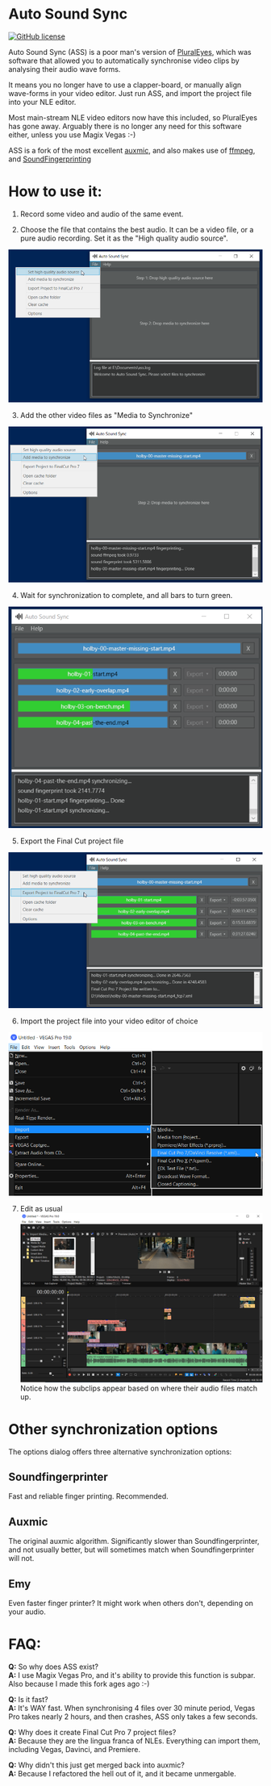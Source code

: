 # Auto Sound Sync
[![GitHub license](https://img.shields.io/github/license/osmanovv/auxmic)](https://github.com/osmanovv/auxmic/blob/master/LICENSE)

Auto Sound Sync (ASS) is a poor man's version of [PluralEyes](https://www.maxon.net/en/red-giant/pluraleyes), which was software that allowed you to automatically synchronise video clips by analysing their audio wave forms.

It means you no longer have to use a clapper-board, or manually align wave-forms in your video editor. Just run ASS, and import the project file into your NLE editor.

Most main-stream NLE video editors now have this included, so PluralEyes has gone away. Arguably there is no longer any need for this software either, unless you use Magix Vegas :-)

ASS is a fork of the most excellent [auxmic](https://github.com/osmanovv/auxmic), and also makes use of [ffmpeg](https://ffmpeg.org/), and [SoundFingerprinting](https://github.com/AddictedCS/soundfingerprinting)

# How to use it:

1. Record some video and audio of the same event.

2. Choose the file that contains the best audio. It can be a video file, or a pure audio recording. Set it as the "High quality audio source".

![Main: Set High quality audio source](images/01-set-high-quality.png?raw=true "Main: Set High quality audio source")

3. Add the other video files as "Media to Synchronize"

![Main: Set Media to Synchronize](images/02-set-media-to-sync.png?raw=true "Main: Set Media to Synchronize")

4. Wait for synchronization to complete, and all bars to turn green.

![Main: Wait for synchronization](images/03-wait-for-sync.png?raw=true "Main: Wait for synchronization")

5. Export the Final Cut project file

![Main: Export project](images/04-export-project.png?raw=true "Main: Export project")

6. Import the project file into your video editor of choice

![Vegas: Import project](images/05-import-project.png?raw=true "Vegas: Import project")

7. Edit as usual
![Vegas: Imported success](images/06-import-success.png?raw=true "Vegas: Imported success")
Notice how the subclips appear based on where their audio files match up.

# Other synchronization options
The options dialog offers three alternative synchronization options:

## Soundfingerprinter
Fast and reliable finger printing. Recommended.

## Auxmic
The original auxmic algorithm. Significantly slower than Soundfingerprinter, and not usually better, but will sometimes match when Soundfingerprinter will not.

## Emy
Even faster finger printer? It might work when others don't, depending on your audio.

# FAQ:

**Q:** So why does ASS exist?  
**A:** I use Magix Vegas Pro, and it's ability to provide this function is subpar. Also because I made this fork ages ago :-)

**Q:** Is it fast?  
**A:** It's WAY fast. When synchronising 4 files over 30 minute period, Vegas Pro takes nearly 2 hours, and then crashes, ASS only takes a few seconds.

**Q:** Why does it create Final Cut Pro 7 project files?  
**A:** Because they are the lingua franca of NLEs. Everything can import them, including Vegas, Davinci, and Premiere.

**Q:** Why didn't this just get merged back into auxmic?  
**A:** Because I refactored the hell out of it, and it became unmergable.

